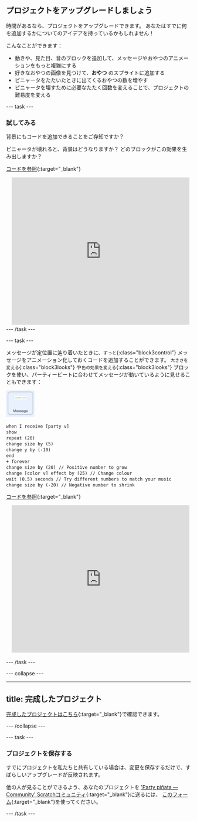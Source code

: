 ## プロジェクトをアップグレードしましょう

時間があるなら、プロジェクトをアップグレードできます。 あなたはすでに何を追加するかについてのアイデアを持っているかもしれません！

こんなことができます：

+ 動きや、見た目、音のブロックを追加して、メッセージやおやつのアニメーションをもっと複雑にする
+ 好きなおやつの画像を見つけて、**おやつ** のスプライトに追加する
+ ピニャータをたたいたときに出てくるおやつの数を増やす
+ ピニャータを壊すために必要なたたく回数を変えることで、プロジェクトの難易度を変える

--- task ---
### 試してみる
<div style="display: flex; flex-wrap: wrap">
<div style="flex-basis: 175px; flex-grow: 1">  
背景にもコードを追加できることをご存知ですか？

ピニャータが壊れると、背景はどうなりますか？ どのブロックがこの効果を生み出しますか？ 

[コードを参照](https://scratch.mit.edu/projects/653771814/){:target="_blank"}

</div>
<div class="scratch-preview" style="margin-left: 15px;">
  <iframe allowtransparency="true" width="485" height="402" src="https://scratch.mit.edu/projects/embed/653771814/?autostart=false" frameborder="0"></iframe>
</div>
</div>
--- /task ---

--- task ---

メッセージが定位置に辿り着いたときに、`ずっと`{:class="block3control"} メッセージをアニメーション化しておくコードを追加することができます。 `大きさを変える`{:class="block3looks"} や`色の効果を変える`{:class="block3looks"} ブロックを使い、パーティービートに合わせてメッセージが動いているように見せることもできます：

![メッセージのスプライト](images/message-sprite.png)

```blocks3
when I receive [party v]
show
repeat (20)
change size by (5)
change y by (-10)
end
+ forever
change size by (20) // Positive number to grow
change [color v] effect by (25) // Change colour
wait (0.5) seconds // Try different numbers to match your music
change size by (-20) // Negative number to shrink
```

[コードを参照](https://scratch.mit.edu/projects/656332454/){:target="_blank"}

<div class="scratch-preview" style="margin-left: 15px;">
  <iframe allowtransparency="true" width="485" height="402" src="https://scratch.mit.edu/projects/embed/656332454/?autostart=false" frameborder="0"></iframe>
</div>

--- /task ---

--- collapse ---

---
title: 完成したプロジェクト
---

[完成したプロジェクトはこちら](https://scratch.mit.edu/projects/649873783/){:target="_blank"}で確認できます。

--- /collapse ---

--- task ---

### プロジェクトを保存する

すでにプロジェクトを私たちと共有している場合は、変更を保存するだけで、すばらしいアップグレードが反映されます。

他の人が見ることができるよう、あなたのプロジェクトを ['Party piñata — Community' Scratchコミュニティ](https://scratch.mit.edu/studios/31111242){:target="_blank"}に送るには、 [このフォーム](https://form.raspberrypi.org/f/community-project-submissions){:target="_blank"}を使ってください。

--- /task ---
